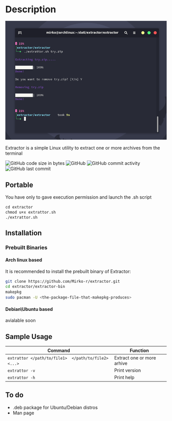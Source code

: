 # Description

![Extrattor](https://github.com/Mirko-r/extractor/blob/main/Extrattor1.0.png)

Extractor is a simple Linux utility to extract one or more archives from the terminal

![GitHub code size in bytes](https://img.shields.io/github/languages/code-size/Mirko-r/extractor) ![GitHub](https://img.shields.io/github/license/Mirko-r/extractor) ![GitHub commit activity](https://img.shields.io/github/commit-activity/y/Mirko-r/extractor) ![GitHub last commit](https://img.shields.io/github/last-commit/Mirko-r/extractor)

## Portable

You have only to gave execution permission and launch the .sh script

```
cd extractor
chmod u+x extrattor.sh
./extrattor.sh
```

## Installation

### Prebuilt Binaries

#### Arch linux based

It is recommended to install the prebuilt binary of Extractor:

```bash
git clone https://github.com/Mirko-r/extractor.git
cd extractor/extractor-bin
makepkg
sudo pacman -U <the-package-file-that-makepkg-produces>
```

#### Debian\Ubuntu based 

avialable soon

## Sample Usage

| Command              | Function                                                                              |
| -------------------- | ------------------------------------------------------------------------------------- |
| `extrattor </path/to/file1>  </path/to/file2> <...>`| Extract one or more arhive                                                            |
| `extrattor -v`       | Print version                                                                         |
| `extrattor -h`       | Print help                                                                            |


## To do

<ul>
<li> .deb package for Ubuntu/Debian distros
<li> Man page
</ul>
